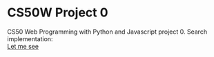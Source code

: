 <h1>CS50W Project 0</h1>
CS50 Web Programming with Python and Javascript project 0.
Search implementation:<br>
<a href="https://www.youtube.com/watch?v=D2tqYblrpeU&feature=youtu.be">Let me see</a>
